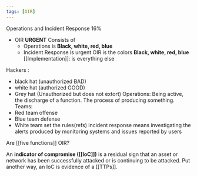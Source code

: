```yaml
---
tags: [OIR]
---
```

Operations and Incident Response 16%  
-  OIR **URGENT** Consists of
	- Operations is **Black, white, red, blue**
	- Incident Response is urgent
OIR is the colors **Black, white, red, blue**
[[Implementation]]: is everything else

Hackers : 
- black hat (unauthorized BAD) 
- white hat (authorized GOOD)
- Grey hat (Unauthorized but does not extort)
Operations: Being active, the discharge of a function.  The process of producing something.
Teams:
- Red team offense
- Blue team defense
- White team set the rules(refs)
incident response means investigating the alerts produced by monitoring systems and issues reported by users

Are [[five functions]] OIR?

An **indicator of compromise ([[IoC]])** is a residual sign that an asset or network has been successfully attacked or is continuing to be attacked. Put another way, an IoC is evidence of a [[TTPs]].